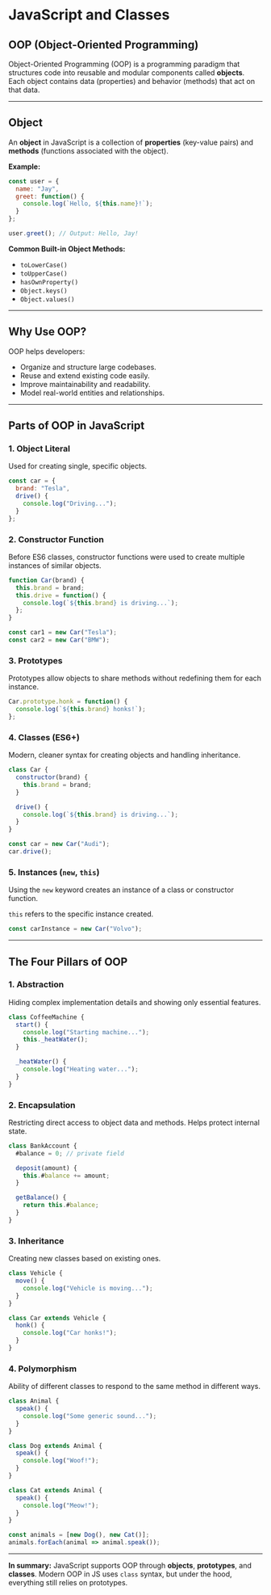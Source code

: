 # JavaScript and Classes

## OOP (Object-Oriented Programming)

Object-Oriented Programming (OOP) is a programming paradigm that structures code into reusable and modular components called **objects**. Each object contains data (properties) and behavior (methods) that act on that data.

---

## Object

An **object** in JavaScript is a collection of **properties** (key-value pairs) and **methods** (functions associated with the object).

**Example:**
```js
const user = {
  name: "Jay",
  greet: function() {
    console.log(`Hello, ${this.name}!`);
  }
};

user.greet(); // Output: Hello, Jay!
```

**Common Built-in Object Methods:**
- `toLowerCase()`
- `toUpperCase()`
- `hasOwnProperty()`
- `Object.keys()`
- `Object.values()`

---

## Why Use OOP?

OOP helps developers:
- Organize and structure large codebases.
- Reuse and extend existing code easily.
- Improve maintainability and readability.
- Model real-world entities and relationships.

---

## Parts of OOP in JavaScript

### 1. Object Literal
Used for creating single, specific objects.

```js
const car = {
  brand: "Tesla",
  drive() {
    console.log("Driving...");
  }
};
```

### 2. Constructor Function
Before ES6 classes, constructor functions were used to create multiple instances of similar objects.

```js
function Car(brand) {
  this.brand = brand;
  this.drive = function() {
    console.log(`${this.brand} is driving...`);
  };
}

const car1 = new Car("Tesla");
const car2 = new Car("BMW");
```

### 3. Prototypes
Prototypes allow objects to share methods without redefining them for each instance.

```js
Car.prototype.honk = function() {
  console.log(`${this.brand} honks!`);
};
```

### 4. Classes (ES6+)
Modern, cleaner syntax for creating objects and handling inheritance.

```js
class Car {
  constructor(brand) {
    this.brand = brand;
  }

  drive() {
    console.log(`${this.brand} is driving...`);
  }
}

const car = new Car("Audi");
car.drive();
```

### 5. Instances (`new`, `this`)
Using the `new` keyword creates an instance of a class or constructor function.

`this` refers to the specific instance created.

```js
const carInstance = new Car("Volvo");
```

---

## The Four Pillars of OOP

### 1. Abstraction
Hiding complex implementation details and showing only essential features.

```js
class CoffeeMachine {
  start() {
    console.log("Starting machine...");
    this._heatWater();
  }

  _heatWater() {
    console.log("Heating water...");
  }
}
```

### 2. Encapsulation
Restricting direct access to object data and methods. Helps protect internal state.

```js
class BankAccount {
  #balance = 0; // private field

  deposit(amount) {
    this.#balance += amount;
  }

  getBalance() {
    return this.#balance;
  }
}
```

### 3. Inheritance
Creating new classes based on existing ones.

```js
class Vehicle {
  move() {
    console.log("Vehicle is moving...");
  }
}

class Car extends Vehicle {
  honk() {
    console.log("Car honks!");
  }
}
```

### 4. Polymorphism
Ability of different classes to respond to the same method in different ways.

```js
class Animal {
  speak() {
    console.log("Some generic sound...");
  }
}

class Dog extends Animal {
  speak() {
    console.log("Woof!");
  }
}

class Cat extends Animal {
  speak() {
    console.log("Meow!");
  }
}

const animals = [new Dog(), new Cat()];
animals.forEach(animal => animal.speak());
```

---

**In summary:**
JavaScript supports OOP through **objects**, **prototypes**, and **classes**.
Modern OOP in JS uses `class` syntax, but under the hood, everything still relies on prototypes.

